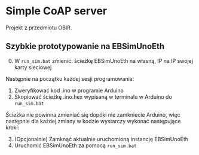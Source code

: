 # Simple CoAP server
Projekt z przedmiotu OBIR.
## Szybkie prototypowanie na EBSimUnoEth

0. W `run_sim.bat` zmienić: ścieżkę EBSimUnoEth na własną, IP na IP swojej karty sieciowej

Następnie na początku każdej sesji programowania:

1. Zweryfikować kod .ino w programie Arduino
2. Skopiować ścieżkę .ino.hex wypisaną w terminalu w Arduino do `run_sim.bat`

Ścieżka nie powinna zmieniać się dopóki nie zamkniecie Arduino, więc następnie dla każdej zmiany w kodzie wystarczy wykonać następujące kroki:

3. (Opcjonalnie) Zamknąć aktualnie uruchomioną instancję EBSimUnoEth
4. Uruchomić EBSimUnoEth za pomocą `run_sim.bat`
